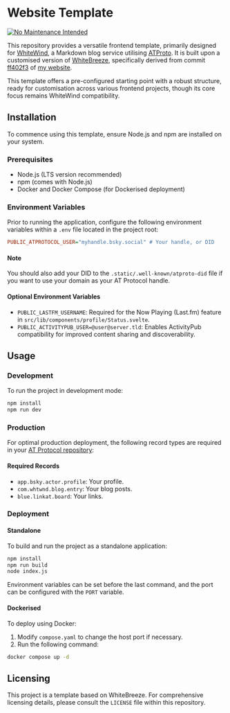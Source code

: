 # Website Template

[![No Maintenance Intended](http://unmaintained.tech/badge.svg)](http://unmaintained.tech/)

This repository provides a versatile frontend template, primarily designed for [WhiteWind](https://whtwnd.com/), a Markdown blog service utilising [ATProto](https://atproto.com/). It is built upon a customised version of [WhiteBreeze](https://github.com/hugeblank/whitebreeze), specifically derived from commit [ff402f3](https://github.com/ewanc26/website/commit/ff402f3460d86c40ead13294ae1ff5d8605f741c) of [my website](https://github.com/ewanc26/website).

This template offers a pre-configured starting point with a robust structure, ready for customisation across various frontend projects, though its core focus remains WhiteWind compatibility.

## Installation

To commence using this template, ensure Node.js and npm are installed on your system.

### Prerequisites

- Node.js (LTS version recommended)
- npm (comes with Node.js)
- Docker and Docker Compose (for Dockerised deployment)

### Environment Variables

Prior to running the application, configure the following environment variables within a `.env` file located in the project root:

```ini
PUBLIC_ATPROTOCOL_USER="myhandle.bsky.social" # Your handle, or DID
```
#### Note

You should also add your DID to the `.static/.well-known/atproto-did` file if you want to use your domain as your AT Protocol handle.

#### Optional Environment Variables

- `PUBLIC_LASTFM_USERNAME`: Required for the Now Playing (Last.fm) feature in `src/lib/components/profile/Status.svelte`.
- `PUBLIC_ACTIVITYPUB_USER=@user@server.tld`: Enables ActivityPub compatibility for improved content sharing and discoverability.

## Usage

### Development

To run the project in development mode:

```sh
npm install
npm run dev
```

### Production

For optimal production deployment, the following record types are required in your [AT Protocol repository](https://atproto.com/specs/repository):

#### Required Records

- `app.bsky.actor.profile`: Your profile.
- `com.whtwnd.blog.entry`: Your blog posts.
- `blue.linkat.board`: Your links.

### Deployment

#### Standalone

To build and run the project as a standalone application:

```sh
npm install
npm run build
node index.js
```

Environment variables can be set before the last command, and the port can be configured with the `PORT` variable.

#### Dockerised

To deploy using Docker:

1. Modify `compose.yaml` to change the host port if necessary.
2. Run the following command:

```sh
docker compose up -d
```

## Licensing

This project is a template based on WhiteBreeze. For comprehensive licensing details, please consult the `LICENSE` file within this repository.